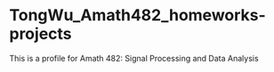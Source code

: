 # TongWu_Amath482_homeworks-projects
This is a profile for Amath 482: Signal Processing and Data Analysis
